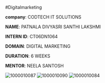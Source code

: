 #Digitalmarketing

**company**: CODTECH IT SOLUTIONS

**NAME**: PATNALA DIVYASRI SANTHI LAKSHMI 

**INTERN ID**: CT06DN1064

**DOMAIN**: DIGITAL MARKETING 

**DURATION**: 6 WEEKS 

**MENTOR**: NEELA SANTOSH

![1000010087](https://github.com/user-attachments/assets/fe0e991c-71d8-4511-b7e9-bc2865072134)
![1000010090](https://github.com/user-attachments/assets/77a40857-addf-4171-8ccb-61700c3b5445)
![1000010084](https://github.com/user-attachments/assets/15918d65-58ae-4b92-8150-24e099618b45)
